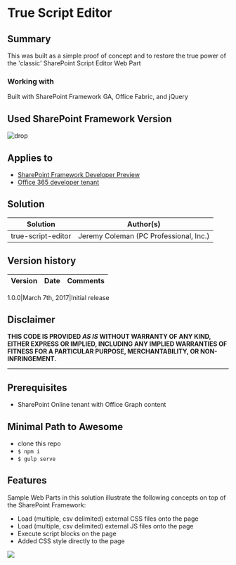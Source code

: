 # True Script Editor

## Summary

This was built as a simple proof of concept and to restore the true power of the 'classic' SharePoint Script Editor Web Part

### Working with

Built with SharePoint Framework GA, Office Fabric, and jQuery

## Used SharePoint Framework Version 
![drop](https://img.shields.io/badge/version-GA-green.svg)

## Applies to

* [SharePoint Framework Developer Preview](http://dev.office.com/sharepoint/docs/spfx/sharepoint-framework-overview)
* [Office 365 developer tenant](http://dev.office.com/sharepoint/docs/spfx/set-up-your-developer-tenant)

## Solution

Solution|Author(s)
--------|---------
true-script-editor|Jeremy Coleman (PC Professional, Inc.)

## Version history

Version|Date|Comments
-------|----|--------

1.0.0|March 7th, 2017|Initial release

## Disclaimer
**THIS CODE IS PROVIDED *AS IS* WITHOUT WARRANTY OF ANY KIND, EITHER EXPRESS OR IMPLIED, INCLUDING ANY IMPLIED WARRANTIES OF FITNESS FOR A PARTICULAR PURPOSE, MERCHANTABILITY, OR NON-INFRINGEMENT.**

---

## Prerequisites

- SharePoint Online tenant with Office Graph content

## Minimal Path to Awesome

- clone this repo
- `$ npm i`
- `$ gulp serve`

## Features

Sample Web Parts in this solution illustrate the following concepts on top of the SharePoint Framework:

- Load (multiple, csv delimited) external CSS files onto the page
- Load (multiple, csv delimited) external JS files onto the page
- Execute script blocks on the page
- Added CSS style directly to the page

![](https://telemetry.sharepointpnp.com/sp-dev-fx-webparts/samples/js-true-script-editor)
